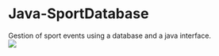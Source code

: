 # Java-SportDatabase
Gestion of sport events using a database and a java interface.
<br/>
<img src="https://cloud.githubusercontent.com/assets/14235690/14067787/899430ae-f46d-11e5-9f2a-549a3c8b0239.png" />
